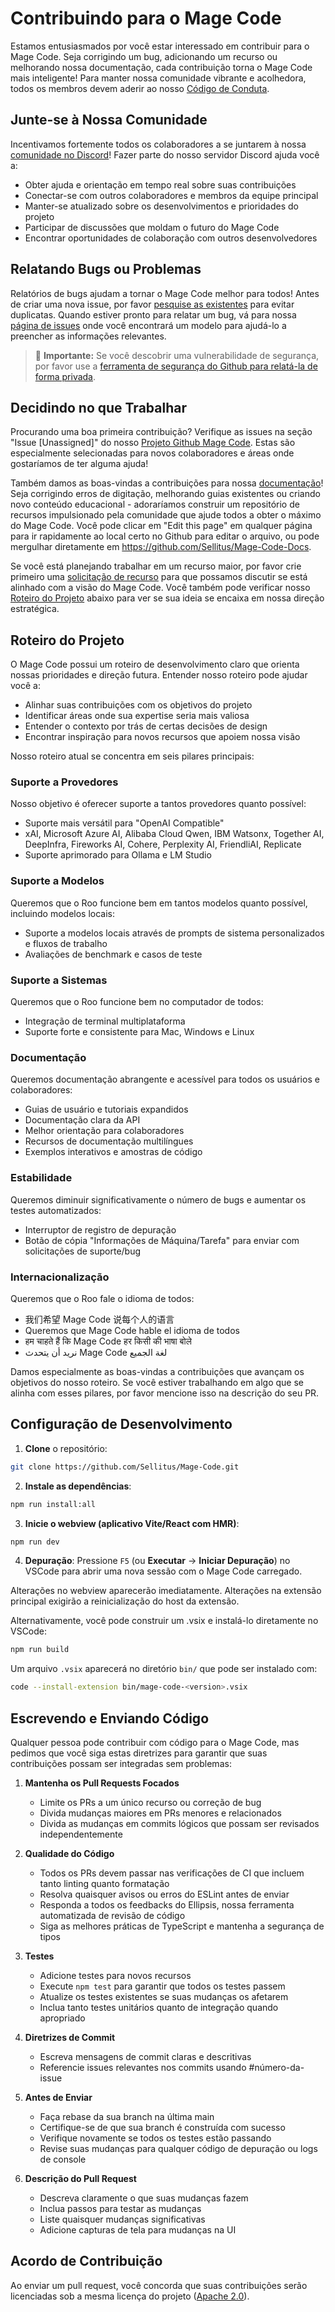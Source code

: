 # Contribuindo para o Mage Code

Estamos entusiasmados por você estar interessado em contribuir para o Mage Code. Seja corrigindo um bug, adicionando um recurso ou melhorando nossa documentação, cada contribuição torna o Mage Code mais inteligente! Para manter nossa comunidade vibrante e acolhedora, todos os membros devem aderir ao nosso [Código de Conduta](CODE_OF_CONDUCT.md).

## Junte-se à Nossa Comunidade

Incentivamos fortemente todos os colaboradores a se juntarem à nossa [comunidade no Discord](https://discord.gg/magecode)! Fazer parte do nosso servidor Discord ajuda você a:

- Obter ajuda e orientação em tempo real sobre suas contribuições
- Conectar-se com outros colaboradores e membros da equipe principal
- Manter-se atualizado sobre os desenvolvimentos e prioridades do projeto
- Participar de discussões que moldam o futuro do Mage Code
- Encontrar oportunidades de colaboração com outros desenvolvedores

## Relatando Bugs ou Problemas

Relatórios de bugs ajudam a tornar o Mage Code melhor para todos! Antes de criar uma nova issue, por favor [pesquise as existentes](https://github.com/Sellitus/Mage-Code/issues) para evitar duplicatas. Quando estiver pronto para relatar um bug, vá para nossa [página de issues](https://github.com/Sellitus/Mage-Code/issues/new/choose) onde você encontrará um modelo para ajudá-lo a preencher as informações relevantes.

<blockquote class='warning-note'>
     🔐 <b>Importante:</b> Se você descobrir uma vulnerabilidade de segurança, por favor use a <a href="https://github.com/Sellitus/Mage-Code/security/advisories/new">ferramenta de segurança do Github para relatá-la de forma privada</a>.
</blockquote>

## Decidindo no que Trabalhar

Procurando uma boa primeira contribuição? Verifique as issues na seção "Issue [Unassigned]" do nosso [Projeto Github Mage Code](https://github.com/orgs/Sellitus/projects/1). Estas são especialmente selecionadas para novos colaboradores e áreas onde gostaríamos de ter alguma ajuda!

Também damos as boas-vindas a contribuições para nossa [documentação](https://docs.magecode.com/)! Seja corrigindo erros de digitação, melhorando guias existentes ou criando novo conteúdo educacional - adoraríamos construir um repositório de recursos impulsionado pela comunidade que ajude todos a obter o máximo do Mage Code. Você pode clicar em "Edit this page" em qualquer página para ir rapidamente ao local certo no Github para editar o arquivo, ou pode mergulhar diretamente em https://github.com/Sellitus/Mage-Code-Docs.

Se você está planejando trabalhar em um recurso maior, por favor crie primeiro uma [solicitação de recurso](https://github.com/Sellitus/Mage-Code/discussions/categories/feature-requests?discussions_q=is%3Aopen+category%3A%22Feature+Requests%22+sort%3Atop) para que possamos discutir se está alinhado com a visão do Mage Code. Você também pode verificar nosso [Roteiro do Projeto](#roteiro-do-projeto) abaixo para ver se sua ideia se encaixa em nossa direção estratégica.

## Roteiro do Projeto

O Mage Code possui um roteiro de desenvolvimento claro que orienta nossas prioridades e direção futura. Entender nosso roteiro pode ajudar você a:

- Alinhar suas contribuições com os objetivos do projeto
- Identificar áreas onde sua expertise seria mais valiosa
- Entender o contexto por trás de certas decisões de design
- Encontrar inspiração para novos recursos que apoiem nossa visão

Nosso roteiro atual se concentra em seis pilares principais:

### Suporte a Provedores

Nosso objetivo é oferecer suporte a tantos provedores quanto possível:

- Suporte mais versátil para "OpenAI Compatible"
- xAI, Microsoft Azure AI, Alibaba Cloud Qwen, IBM Watsonx, Together AI, DeepInfra, Fireworks AI, Cohere, Perplexity AI, FriendliAI, Replicate
- Suporte aprimorado para Ollama e LM Studio

### Suporte a Modelos

Queremos que o Roo funcione bem em tantos modelos quanto possível, incluindo modelos locais:

- Suporte a modelos locais através de prompts de sistema personalizados e fluxos de trabalho
- Avaliações de benchmark e casos de teste

### Suporte a Sistemas

Queremos que o Roo funcione bem no computador de todos:

- Integração de terminal multiplataforma
- Suporte forte e consistente para Mac, Windows e Linux

### Documentação

Queremos documentação abrangente e acessível para todos os usuários e colaboradores:

- Guias de usuário e tutoriais expandidos
- Documentação clara da API
- Melhor orientação para colaboradores
- Recursos de documentação multilíngues
- Exemplos interativos e amostras de código

### Estabilidade

Queremos diminuir significativamente o número de bugs e aumentar os testes automatizados:

- Interruptor de registro de depuração
- Botão de cópia "Informações de Máquina/Tarefa" para enviar com solicitações de suporte/bug

### Internacionalização

Queremos que o Roo fale o idioma de todos:

- 我们希望 Mage Code 说每个人的语言
- Queremos que Mage Code hable el idioma de todos
- हम चाहते हैं कि Mage Code हर किसी की भाषा बोले
- نريد أن يتحدث Mage Code لغة الجميع

Damos especialmente as boas-vindas a contribuições que avançam os objetivos do nosso roteiro. Se você estiver trabalhando em algo que se alinha com esses pilares, por favor mencione isso na descrição do seu PR.

## Configuração de Desenvolvimento

1. **Clone** o repositório:

```sh
git clone https://github.com/Sellitus/Mage-Code.git
```

2. **Instale as dependências**:

```sh
npm run install:all
```

3. **Inicie o webview (aplicativo Vite/React com HMR)**:

```sh
npm run dev
```

4. **Depuração**:
   Pressione `F5` (ou **Executar** → **Iniciar Depuração**) no VSCode para abrir uma nova sessão com o Mage Code carregado.

Alterações no webview aparecerão imediatamente. Alterações na extensão principal exigirão a reinicialização do host da extensão.

Alternativamente, você pode construir um .vsix e instalá-lo diretamente no VSCode:

```sh
npm run build
```

Um arquivo `.vsix` aparecerá no diretório `bin/` que pode ser instalado com:

```sh
code --install-extension bin/mage-code-<version>.vsix
```

## Escrevendo e Enviando Código

Qualquer pessoa pode contribuir com código para o Mage Code, mas pedimos que você siga estas diretrizes para garantir que suas contribuições possam ser integradas sem problemas:

1. **Mantenha os Pull Requests Focados**

    - Limite os PRs a um único recurso ou correção de bug
    - Divida mudanças maiores em PRs menores e relacionados
    - Divida as mudanças em commits lógicos que possam ser revisados independentemente

2. **Qualidade do Código**

    - Todos os PRs devem passar nas verificações de CI que incluem tanto linting quanto formatação
    - Resolva quaisquer avisos ou erros do ESLint antes de enviar
    - Responda a todos os feedbacks do Ellipsis, nossa ferramenta automatizada de revisão de código
    - Siga as melhores práticas de TypeScript e mantenha a segurança de tipos

3. **Testes**

    - Adicione testes para novos recursos
    - Execute `npm test` para garantir que todos os testes passem
    - Atualize os testes existentes se suas mudanças os afetarem
    - Inclua tanto testes unitários quanto de integração quando apropriado

4. **Diretrizes de Commit**

    - Escreva mensagens de commit claras e descritivas
    - Referencie issues relevantes nos commits usando #número-da-issue

5. **Antes de Enviar**

    - Faça rebase da sua branch na última main
    - Certifique-se de que sua branch é construída com sucesso
    - Verifique novamente se todos os testes estão passando
    - Revise suas mudanças para qualquer código de depuração ou logs de console

6. **Descrição do Pull Request**
    - Descreva claramente o que suas mudanças fazem
    - Inclua passos para testar as mudanças
    - Liste quaisquer mudanças significativas
    - Adicione capturas de tela para mudanças na UI

## Acordo de Contribuição

Ao enviar um pull request, você concorda que suas contribuições serão licenciadas sob a mesma licença do projeto ([Apache 2.0](../LICENSE)).
